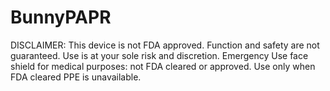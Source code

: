 # BunnyPAPR
DISCLAIMER:
This device is not FDA approved. Function and safety are not guaranteed. Use is at your sole risk and discretion.
Emergency Use face shield for medical purposes: not FDA cleared or approved. Use only when FDA cleared PPE is unavailable.
